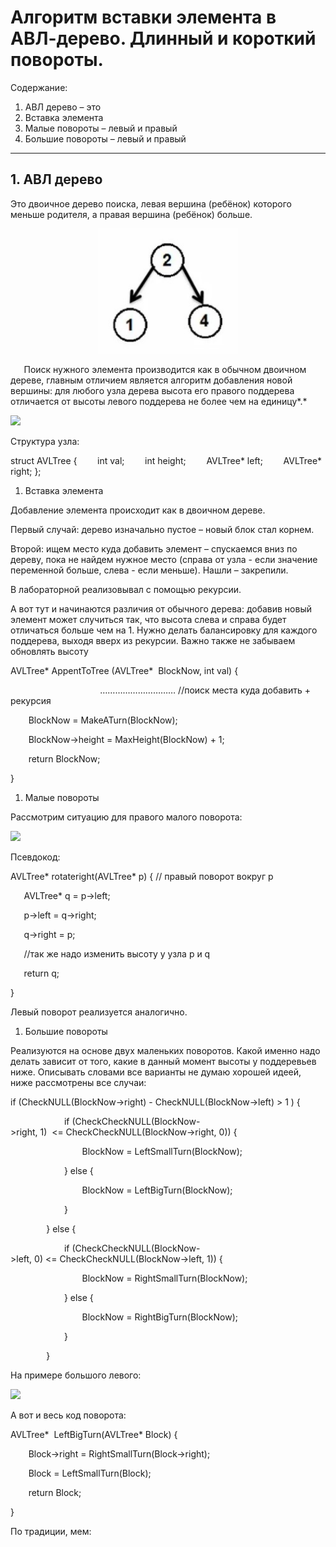 # Алгоритм вставки элемента в АВЛ-дерево. Длинный и короткий повороты.

Содержание:

1. АВЛ дерево – это
1. Вставка элемента
1. Малые повороты – левый и правый
1. Большие повороты – левый и правый
____

## 1. АВЛ дерево

Это двоичное дерево поиска, левая вершина (ребёнок) которого меньше родителя, а правая вершина (ребёнок) больше. 

<p align="center">
<img src="image/1.jpg" widdth="100" height="200">
</p>

`	`Поиск нужного элемента производится как в обычном двоичном дереве, главным отличием является алгоритм добавления новой вершины: для любого узла дерева высота его правого поддерева отличается от высоты левого поддерева не более чем на единицу*.*

![](Aspose.Words.fa73d388-5a9c-4e06-9369-b0618f4505e3.002.png)

Структура узла:

struct AVLTree {
`    `int val;
`    `int height;
`    `AVLTree\* left;
`    `AVLTree\*  right;
};


1. Вставка элемента

Добавление элемента происходит как в двоичном дереве.

Первый случай: дерево изначально пустое – новый блок стал корнем.

Второй: ищем место куда добавить элемент – спускаемся вниз по дереву, пока не найдем нужное место (справа от узла - если значение переменной больше, слева - если меньше). Нашли – закрепили. 

В лабораторной реализовывал с помощью рекурсии.

А вот тут и начинаются различия от обычного дерева: добавив новый элемент может случиться так, что высота слева и справа будет отличаться больше чем на 1. Нужно делать балансировку для каждого поддерева, выходя вверх из рекурсии. Важно также не забываем обновлять высоту 

AVLTree\* AppentToTree (AVLTree\*  BlockNow, int val) {

`                    `………………………… //поиск места куда добавить + рекурсия 

`    `BlockNow = MakeATurn(BlockNow);

`    `BlockNow->height = MaxHeight(BlockNow) + 1;

`    `return BlockNow;

}


1. Малые повороты 

Рассмотрим ситуацию для правого малого поворота: 

![](Aspose.Words.fa73d388-5a9c-4e06-9369-b0618f4505e3.003.png) 

Псевдокод:

AVLTree\* rotateright(AVLTree\* p) { // правый поворот вокруг p

`	`AVLTree\* q = p->left;

`	`p->left = q->right;

`	`q->right = p;

`	`//так же надо изменить высоту у узла p и q

`	`return q;

}

Левый поворот реализуется аналогично.

1. Большие повороты

Реализуются на основе двух маленьких поворотов. Какой именно надо делать зависит от того, какие в данный момент высоты у поддеревьев ниже. Описывать словами все варианты не думаю хорошей идеей, ниже рассмотрены все случаи:

if (CheckNULL(BlockNow->right) - CheckNULL(BlockNow->left) > 1 ) {

`            `if (CheckCheckNULL(BlockNow->right, 1)  <= CheckCheckNULL(BlockNow->right, 0)) {

`                `BlockNow = LeftSmallTurn(BlockNow);

`            `} else {

`                `BlockNow = LeftBigTurn(BlockNow);

`            `}

`        `} else {

`            `if (CheckCheckNULL(BlockNow->left, 0) <= CheckCheckNULL(BlockNow->left, 1)) {

`                `BlockNow = RightSmallTurn(BlockNow);

`            `} else {

`                `BlockNow = RightBigTurn(BlockNow);

`            `}

`        `}

На примере большого левого:

![](Aspose.Words.fa73d388-5a9c-4e06-9369-b0618f4505e3.004.jpeg)

А вот и весь код поворота:

AVLTree\*  LeftBigTurn(AVLTree\* Block) {

`    `Block->right = RightSmallTurn(Block->right);

`    `Block = LeftSmallTurn(Block);

`    `return Block;

}



По традиции, мем: 

